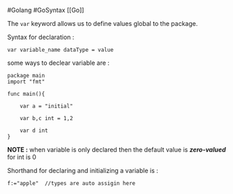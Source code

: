 #Golang #GoSyntax [[Go]]

The `var` keyword allows us to define values global to the package.

Syntax for declaration :
```
var variable_name dataType = value
```

some ways to declear variable are :
```
package main
import "fmt"

func main(){
	
	var a = "initial"
	
	var b,c int = 1,2
	
	var d int
}
```

**NOTE :**  when variable is only declared then the default value is ***zero-valued***  for int  is 0

Shorthand for declaring and initializing a variable is :
```
f:="apple"  //types are auto assigin here
```
